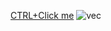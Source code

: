 <a href="https://uguralpyildiz.github.io/todo-app-test.io/">CTRL+Click me</a>
![vec](https://user-images.githubusercontent.com/77773407/204331580-3c6d611b-6fc3-44b5-8fdd-02b9862cb0c3.png)
